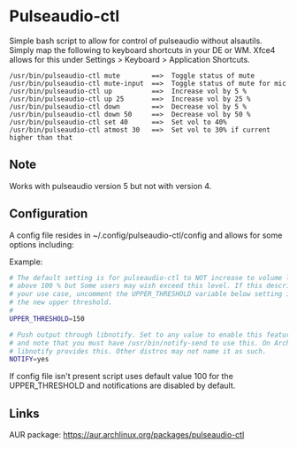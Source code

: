 # Pulseaudio-ctl
Simple bash script to allow for control of pulseaudio without alsautils. Simply map the following to keyboard shortcuts in your DE or WM. Xfce4 allows for this under Settings > Keyboard > Application Shortcuts.

	/usr/bin/pulseaudio-ctl mute        ==>  Toggle status of mute
	/usr/bin/pulseaudio-ctl mute-input  ==>  Toggle status of mute for mic
	/usr/bin/pulseaudio-ctl up          ==>  Increase vol by 5 %
	/usr/bin/pulseaudio-ctl up 25       ==>  Increase vol by 25 %
	/usr/bin/pulseaudio-ctl down        ==>  Decrease vol by 5 %
	/usr/bin/pulseaudio-ctl down 50     ==>  Decrease vol by 50 %
	/usr/bin/pulseaudio-ctl set 40      ==>  Set vol to 40%
	/usr/bin/pulseaudio-ctl atmost 30   ==>  Set vol to 30% if current higher than that

## Note
Works with pulseaudio version 5 but not with version 4.

## Configuration
A config file resides in ~/.config/pulseaudio-ctl/config and allows for some options including:

Example:
```bash
# The default setting is for pulseaudio-ctl to NOT increase to volume level
# above 100 % but Some users may wish exceed this level. If this describes
# your use case, uncomment the UPPER_THRESHOLD variable below setting it to
# the new upper threshold.
#
UPPER_THRESHOLD=150

# Push output through libnotify. Set to any value to enable this feature
# and note that you must have /usr/bin/notify-send to use this. On Arch
# libnotify provides this. Other distros may not name it as such.
NOTIFY=yes
```

If config file isn't present script uses default value 100 for the UPPER_THRESHOLD and notifications are disabled by default.

## Links
AUR package: https://aur.archlinux.org/packages/pulseaudio-ctl
